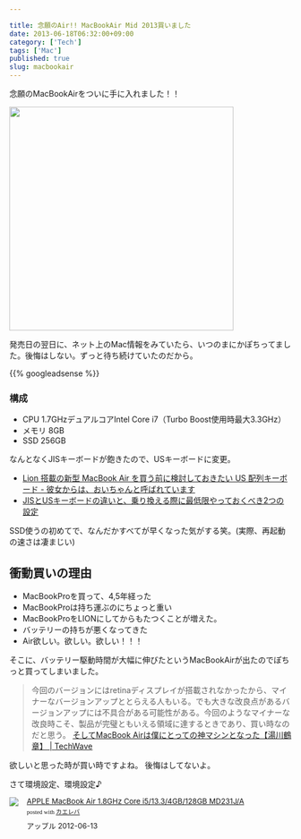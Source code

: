 ```yaml
---

title: 念願のAir!! MacBookAir Mid 2013買いました
date: 2013-06-18T06:32:00+09:00
category: ['Tech']
tags: ['Mac']
published: true
slug: macbookair
---
```


念願のMacBookAirをついに手に入れました！！
 
<a href="http://www.flickr.com/photos/35571855@N06/9068613142/" title="20130617211103 by , on Flickr"><img src="http://farm8.staticflickr.com/7285/9068613142_195584a353.jpg" width="400" /></a>
 
発売日の翌日に、ネット上のMac情報をみていたら、いつのまにかぽちってました。後悔はしない。ずっと待ち続けていたのだから。	


{{% googleadsense %}}

### 構成
- CPU 1.7GHzデュアルコアIntel Core i7（Turbo Boost使用時最大3.3GHz）
- メモリ 8GB
- SSD 256GB

なんとなくJISキーボードが飽きたので、USキーボードに変更。
- [Lion 搭載の新型 MacBook Air を買う前に検討しておきたい US 配列キーボード - 彼女からは、おいちゃんと呼ばれています](http://d.hatena.ne.jp/inouetakuya/20110726/1311640787)
- [JISとUSキーボードの違いと、乗り換える際に最低限やっておくべき2つの設定](http://ushigyu.net/2012/06/27/difference_between_jis_and_us_keyboard/)

SSD使うの初めてで、なんだかすべてが早くなった気がする笑。(実際、再起動の速さは凄まじい)

## 衝動買いの理由
- MacBookProを買って、4,5年経った
- MacBookProは持ち運ぶのにちょっと重い
- MacBookProをLIONにしてからもたつくことが増えた。
- バッテリーの持ちが悪くなってきた	
- Air欲しい。欲しい。欲しい！！！

そこに、バッテリー駆動時間が大幅に伸びたというMacBookAirが出たのでぽちっと買ってしまいました。


> 今回のバージョンにはretinaディスプレイが搭載されなかったから、マイナーなバージョンアップととらえる人もいる。でも大きな改良点があるバージョンアップには不具合がある可能性がある。今回のようなマイナーな改良時こそ、製品が完璧ともいえる領域に達するときであり、買い時なのだと思う。
> [そしてMacBook Airは僕にとっての神マシンとなった【湯川鶴章】 | TechWave](http://techwave.jp/archives/%e3%81%9d%e3%81%97%e3%81%a6macbook-air%e3%81%af%e5%83%95%e3%81%ab%e3%81%a8%e3%81%a3%e3%81%a6%e3%81%ae%e7%a5%9e%e3%83%9e%e3%82%b7%e3%83%b3%e3%81%a8%e3%81%aa%e3%81%a3%e3%81%9f%e3%80%90%e6%b9%af%e5%b7%9d.html)

欲しいと思った時が買い時ですよね。
後悔はしてないよ。

さて環境設定、環境設定♪


<div class="kaerebalink-box" style="text-align:left;padding-bottom:20px;font-size:small;/zoom: 1;overflow: hidden;"><div class="kaerebalink-image" style="float:left;margin:0 15px 10px 0;"><a href="http://www.amazon.co.jp/exec/obidos/ASIN/B008B3AMMO/meganii-22/ref=nosim/" rel="nofollow" target="_blank"><img src="https://images-na.ssl-images-amazon.com/images/I/41RrsWMRLJL._SL160_.jpg" style="border: none;" /></a></div><div class="kaerebalink-info" style="line-height:120%;/zoom: 1;overflow: hidden;"><div class="kaerebalink-name" style="margin-bottom:10px;line-height:120%"><a href="http://www.amazon.co.jp/exec/obidos/ASIN/B008B3AMMO/meganii-22/ref=nosim/" rel="nofollow" target="_blank">APPLE MacBook Air 1.8GHz Core i5/13.3/4GB/128GB MD231J/A</a><div class="kaerebalink-powered-date" style="font-size:8pt;margin-top:5px;font-family:verdana;line-height:120%">posted with <a href="http://kaereba.com" target="_blank">カエレバ</a></div></div><div class="kaerebalink-detail" style="margin-bottom:5px;"> アップル 2012-06-13    </div><div class="kaerebalink-link1" style="margin-top:10px;"></div></div><div class="booklink-footer" style="clear: left"></div></div>

<br/>

